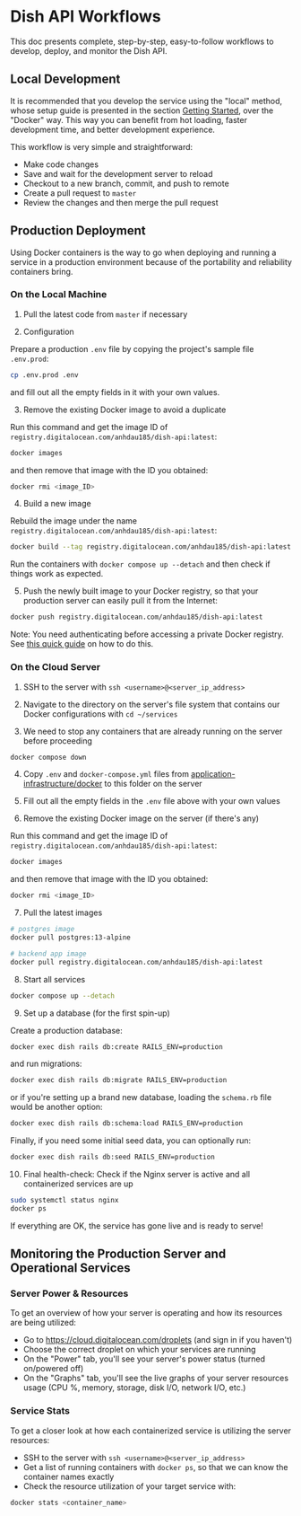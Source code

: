 # Dish API Workflows

This doc presents complete, step-by-step, easy-to-follow workflows to develop, deploy, and monitor the Dish API.

## Local Development

It is recommended that you develop the service using the "local" method, whose setup guide is presented in the section [Getting Started](https://github.com/anhdau185/whats-the-dish-api#getting-started), over the "Docker" way. This way you can benefit from hot loading, faster development time, and better development experience.

This workflow is very simple and straightforward:

- Make code changes
- Save and wait for the development server to reload
- Checkout to a new branch, commit, and push to remote
- Create a pull request to `master`
- Review the changes and then merge the pull request

## Production Deployment

Using Docker containers is the way to go when deploying and running a service in a production environment because of the portability and reliability containers bring.

### On the Local Machine

1. Pull the latest code from `master` if necessary

2. Configuration

Prepare a production `.env` file by copying the project's sample file `.env.prod`:

```sh
cp .env.prod .env
```

and fill out all the empty fields in it with your own values.

3. Remove the existing Docker image to avoid a duplicate

Run this command and get the image ID of `registry.digitalocean.com/anhdau185/dish-api:latest`:

```sh
docker images
```

and then remove that image with the ID you obtained:

```sh
docker rmi <image_ID>
```

4. Build a new image

Rebuild the image under the name `registry.digitalocean.com/anhdau185/dish-api:latest`:

```sh
docker build --tag registry.digitalocean.com/anhdau185/dish-api:latest .
```

Run the containers with `docker compose up --detach` and then check if things work as expected.

5. Push the newly built image to your Docker registry, so that your production server can easily pull it from the Internet:

```sh
docker push registry.digitalocean.com/anhdau185/dish-api:latest
```

Note: You need authenticating before accessing a private Docker registry. See [this quick guide](https://github.com/anhdau185/application-infrastructure/tree/main/docker#accessing-digitalocean-private-docker-registry) on how to do this.

### On the Cloud Server

1. SSH to the server with `ssh <username>@<server_ip_address>`

2. Navigate to the directory on the server's file system that contains our Docker configurations with `cd ~/services`

3. We need to stop any containers that are already running on the server before proceeding

```sh
docker compose down
```

4. Copy `.env` and `docker-compose.yml` files from [application-infrastructure/docker](https://github.com/anhdau185/application-infrastructure/tree/main/docker) to this folder on the server

5. Fill out all the empty fields in the `.env` file above with your own values

6. Remove the existing Docker image on the server (if there's any)

Run this command and get the image ID of `registry.digitalocean.com/anhdau185/dish-api:latest`:

```sh
docker images
```

and then remove that image with the ID you obtained:

```sh
docker rmi <image_ID>
```

7. Pull the latest images

```sh
# postgres image
docker pull postgres:13-alpine

# backend app image
docker pull registry.digitalocean.com/anhdau185/dish-api:latest
```

8. Start all services

```sh
docker compose up --detach
```

9. Set up a database (for the first spin-up)

Create a production database:

```sh
docker exec dish rails db:create RAILS_ENV=production
```

and run migrations:

```sh
docker exec dish rails db:migrate RAILS_ENV=production
```

or if you're setting up a brand new database, loading the `schema.rb` file would be another option:

```sh
docker exec dish rails db:schema:load RAILS_ENV=production
```

Finally, if you need some initial seed data, you can optionally run:

```sh
docker exec dish rails db:seed RAILS_ENV=production
```

10. Final health-check: Check if the Nginx server is active and all containerized services are up

```sh
sudo systemctl status nginx
docker ps
```

If everything are OK, the service has gone live and is ready to serve!

## Monitoring the Production Server and Operational Services

### Server Power & Resources

To get an overview of how your server is operating and how its resources are being utilized:

- Go to https://cloud.digitalocean.com/droplets (and sign in if you haven't)
- Choose the correct droplet on which your services are running
- On the "Power" tab, you'll see your server's power status (turned on/powered off)
- On the "Graphs" tab, you'll see the live graphs of your server resources usage (CPU %, memory, storage, disk I/O, network I/O, etc.)

### Service Stats

To get a closer look at how each containerized service is utilizing the server resources:

- SSH to the server with `ssh <username>@<server_ip_address>`
- Get a list of running containers with `docker ps`, so that we can know the container names exactly
- Check the resource utilization of your target service with:

```sh
docker stats <container_name>
```
